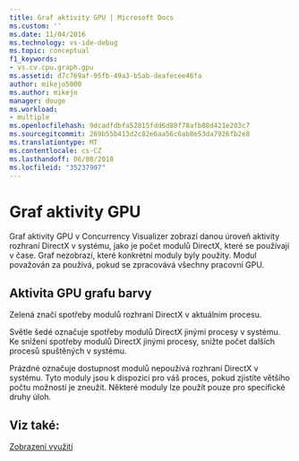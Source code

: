 ```yaml
---
title: Graf aktivity GPU | Microsoft Docs
ms.custom: ''
ms.date: 11/04/2016
ms.technology: vs-ide-debug
ms.topic: conceptual
f1_keywords:
- vs.cv.cpu.graph.gpu
ms.assetid: d7c769af-95fb-49a3-b5ab-deafecee46fa
author: mikejo5000
ms.author: mikejo
manager: douge
ms.workload:
- multiple
ms.openlocfilehash: 9dcadfdbfa52815fdd6d88f78afb88d421e203c7
ms.sourcegitcommit: 269b55b413d2c82e6aa56c6ab8e53da7926fb2e8
ms.translationtype: MT
ms.contentlocale: cs-CZ
ms.lasthandoff: 06/08/2018
ms.locfileid: "35237907"
---
```

# <a name="gpu-activity-graph"></a>Graf aktivity GPU
Graf aktivity GPU v Concurrency Visualizer zobrazí danou úroveň aktivity rozhraní DirectX v systému, jako je počet modulů DirectX, které se používají v čase.  Graf nezobrazí, které konkrétní moduly byly použity.  Modul považován za používá, pokud se zpracovává všechny pracovní GPU.  
  
## <a name="gpu-activity-graph-colors"></a>Aktivita GPU grafu barvy  
 Zelená značí spotřeby modulů rozhraní DirectX v aktuálním procesu.  
  
 Světle šedé označuje spotřeby modulů DirectX jinými procesy v systému. Ke snížení spotřeby modulů DirectX jinými procesy, snižte počet dalších procesů spuštěných v systému.  
  
 Prázdné označuje dostupnost modulů nepoužívá rozhraní DirectX v systému. Tyto moduly jsou k dispozici pro váš proces, pokud zjistíte většího počtu možností je zneužít. Některé moduly lze použít pouze pro specifické druhy úloh.  
  
## <a name="see-also"></a>Viz také:  
 [Zobrazení využití](../profiling/utilization-view.md)